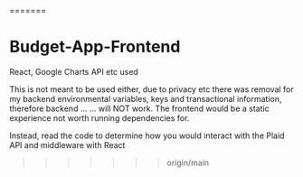 
=======
# Budget-App-Frontend
React, Google Charts API etc used

This is not meant to be used either, due to privacy etc there was removal for my backend environmental variables, keys and transactional information, therefore backend ...
... will NOT work. The frontend would be a static experience not worth running dependencies for.

Instead, read the code to determine how you would interact with the Plaid API and middleware with React
>>>>>>> origin/main
